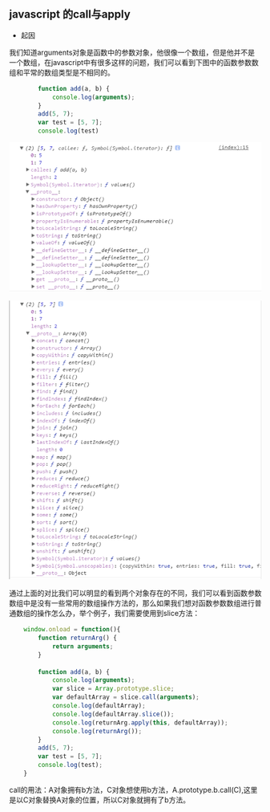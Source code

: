 ## javascript 的call与apply

- 起因

我们知道arguments对象是函数中的参数对象，他很像一个数组，但是他并不是一个数组，在javascript中有很多这样的问题，我们可以看到下图中的函数参数数组和平常的数组类型是不相同的。

````javascript
        function add(a, b) {
            console.log(arguments);
        }
        add(5, 7);
        var test = [5, 7];
        console.log(test)
````

![此处显示的是如何设置的图片](/img/javascript/arguments.png)

![此处显示的是如何设置的图片](/img/javascript/array.png)

通过上面的对比我们可以明显的看到两个对象存在的不同，我们可以看到函数参数数组中是没有一些常用的数组操作方法的，那么如果我们想对函数参数数组进行普通数组的操作怎么办，举个例子，我们需要使用到slice方法：

````javascript
    window.onload = function(){
        function returnArg() {
            return arguments;
        }

        function add(a, b) {
            console.log(arguments);
            var slice = Array.prototype.slice;
            var defaultArray = slice.call(arguments);
            console.log(defaultArray);
            console.log(defaultArray.slice());
            console.log(returnArg.apply(this, defaultArray));
            console.log(returnArg());
        }
        add(5, 7);
        var test = [5, 7];
        console.log(test);
    }
````

call的用法：A对象拥有b方法，C对象想使用b方法，A.prototype.b.call(C),这里是以C对象替换A对象的位置，所以C对象就拥有了b方法。












